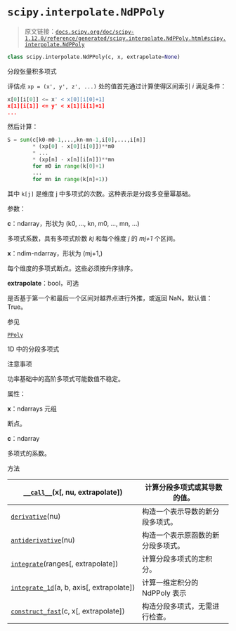 # `scipy.interpolate.NdPPoly`

> 原文链接：[`docs.scipy.org/doc/scipy-1.12.0/reference/generated/scipy.interpolate.NdPPoly.html#scipy.interpolate.NdPPoly`](https://docs.scipy.org/doc/scipy-1.12.0/reference/generated/scipy.interpolate.NdPPoly.html#scipy.interpolate.NdPPoly)

```py
class scipy.interpolate.NdPPoly(c, x, extrapolate=None)
```

分段张量积多项式

评估点 `xp = (x', y', z', ...)` 处的值首先通过计算使得区间索引 *i* 满足条件：

```py
x[0][i[0]] <= x' < x[0][i[0]+1]
x[1][i[1]] <= y' < x[1][i[1]+1]
... 
```

然后计算：

```py
S = sum(c[k0-m0-1,...,kn-mn-1,i[0],...,i[n]]
        * (xp[0] - x[0][i[0]])**m0
        * ...
        * (xp[n] - x[n][i[n]])**mn
        for m0 in range(k[0]+1)
        ...
        for mn in range(k[n]+1)) 
```

其中 `k[j]` 是维度 j 中多项式的次数。这种表示是分段多变量幂基础。

参数：

**c**：ndarray，形状为 (k0, …, kn, m0, …, mn, …)

多项式系数，具有多项式阶数 *kj* 和每个维度 *j* 的 *mj+1* 个区间。

**x**：ndim-ndarray，形状为 (mj+1,)

每个维度的多项式断点。这些必须按升序排序。

**extrapolate**：bool，可选

是否基于第一个和最后一个区间对越界点进行外推，或返回 NaN。默认值：True。

参见

[`PPoly`](https://docs.scipy.org/doc/scipy-1.12.0/reference/generated/scipy.interpolate.PPoly.html#scipy.interpolate.PPoly "scipy.interpolate.PPoly")

1D 中的分段多项式

注意事项

功率基础中的高阶多项式可能数值不稳定。

属性：

**x**：ndarrays 元组

断点。

**c**：ndarray

多项式的系数。

方法

| [`__call__`](https://docs.scipy.org/doc/scipy-1.12.0/reference/generated/scipy.interpolate.NdPPoly.__call__.html#scipy.interpolate.NdPPoly.__call__ "scipy.interpolate.NdPPoly.__call__")(x[, nu, extrapolate]) | 计算分段多项式或其导数的值。 |
| --- | --- |
| [`derivative`](https://docs.scipy.org/doc/scipy-1.12.0/reference/generated/scipy.interpolate.NdPPoly.derivative.html#scipy.interpolate.NdPPoly.derivative "scipy.interpolate.NdPPoly.derivative")(nu) | 构造一个表示导数的新分段多项式。 |
| [`antiderivative`](https://docs.scipy.org/doc/scipy-1.12.0/reference/generated/scipy.interpolate.NdPPoly.antiderivative.html#scipy.interpolate.NdPPoly.antiderivative "scipy.interpolate.NdPPoly.antiderivative")(nu) | 构造一个表示原函数的新分段多项式。 |
| [`integrate`](https://docs.scipy.org/doc/scipy-1.12.0/reference/generated/scipy.interpolate.NdPPoly.integrate.html#scipy.interpolate.NdPPoly.integrate "scipy.interpolate.NdPPoly.integrate")(ranges[, extrapolate]) | 计算分段多项式的定积分。 |
| [`integrate_1d`](https://docs.scipy.org/doc/scipy-1.12.0/reference/generated/scipy.interpolate.NdPPoly.integrate_1d.html#scipy.interpolate.NdPPoly.integrate_1d "scipy.interpolate.NdPPoly.integrate_1d")(a, b, axis[, extrapolate]) | 计算一维定积分的 NdPPoly 表示 |
| [`construct_fast`](https://docs.scipy.org/doc/scipy-1.12.0/reference/generated/scipy.interpolate.NdPPoly.construct_fast.html#scipy.interpolate.NdPPoly.construct_fast "scipy.interpolate.NdPPoly.construct_fast")(c, x[, extrapolate]) | 构造分段多项式，无需进行检查。 |

